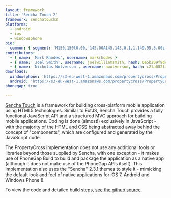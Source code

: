 ```yaml
---
layout: framework
title: 'Sencha Touch 2'
framework: senchatouch2
platforms:
  - android
  - ios
  - windowsphone
pie:
  common: { segment: 'M150,150l0.00,-145.00A145,145,0,1,1,149.95,5.00z' }
contributors:
  - { name: 'Mark Rhodes', username: markrhodes }
  - { name: 'Joel Smith', username: joelwilliamsmith, hash: 6e5b209f9dced24655066d1128a13964 }
  - { name: 'Nicholas Wolverson', username: nwolverson, hash: c2fa082fa1ffbab1293262c599d459fb }
downloads:
  windowsphone: 'https://s3-eu-west-1.amazonaws.com/propertycross/PropertyCross-senchatouch2-8acbae787d727de5624686c7c2e0afccc26932a4.xap'
  android: 'https://s3-eu-west-1.amazonaws.com/propertycross/PropertyCross-senchatouch2-8acbae787d727de5624686c7c2e0afccc26932a4.apk'
phonegap: true

---
```


[Sencha Touch](http://www.sencha.com/products/touch) is a framework for building cross-platform mobile application using HTML5 technologies.  Similar to ExtJS, Sencha Touch provides a fully functional JavaScript API and a structured MVC approach for building mobile applications.  Coding is done (almost!) exclusively in JavaScript - with the majority of the HTML and CSS being abstracted away behind the concept of "components", which are configured and generated by the JavaScript code.

The PropertyCross implementation does not use any additional tools or libraries beyond those supplied by Sencha, with one exception - it makes use of PhoneGap Build to build and package the application as a native app (although it does not make use of the PhoneGap APIs itself).  This implementation also uses the "Sencha" 2.3.1 themes to style it - mimicking the default look and feel of native applications for iOS 7, Android and Windows Phone 8.  


To view the code and detailed build steps, <a href='{{ site.githuburl }}/tree/master/senchatouch2'>see the github source</a>.